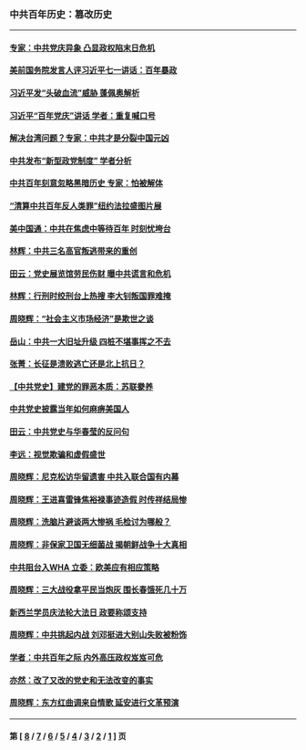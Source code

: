 ### 中共百年历史：篡改历史
---
#### [专家：中共党庆异象 凸显政权陷末日危机](../../pages/nf1176115/n13067084.md?08010430) 
#### [美前国务院发言人评习近平七一讲话：百年暴政](../../pages/nf1176115/n13066986.md?08010430) 
#### [习近平发“头破血流”威胁 蓬佩奥解析](../../pages/nf1176115/n13063604.md?08010430) 
#### [习近平“百年党庆”讲话 学者：重复喊口号](../../pages/nf1176115/n13061411.md?08010430) 
#### [解决台湾问题？专家：中共才是分裂中国元凶](../../pages/nf1176115/n13060811.md?08010430) 
#### [中共发布“新型政党制度” 学者分析](../../pages/nf1176115/n13056354.md?08010430) 
#### [中共百年刻意忽略黑暗历史 专家：怕被解体](../../pages/nf1176115/n13056056.md?08010430) 
#### [“清算中共百年反人类罪”纽约法拉盛图片展](../../pages/nf1176115/n13052220.md?08010430) 
#### [美中国通：中共在焦虑中等待百年 时刻忧垮台](../../pages/nf1176115/n13048820.md?08010430) 
#### [林辉：中共三名高官叛逃带来的重创](../../pages/nf1176115/n13035206.md?08010430) 
#### [田云：党史展览馆劳民伤财 曝中共谎言和危机](../../pages/nf1176115/n13033900.md?08010430) 
#### [林辉：行刑时绞刑台上热搜 李大钊叛国罪难掩](../../pages/nf1176115/n13031965.md?08010430) 
#### [周晓辉：“社会主义市场经济”是欺世之谈](../../pages/nf1176115/n13024090.md?08010430) 
#### [岳山：中共一大旧址升级 四桩不堪事挥之不去](../../pages/nf1176115/n13021697.md?08010430) 
#### [张菁：长征是溃败逃亡还是北上抗日？](../../pages/nf1176115/n13020585.md?08010430) 
#### [【中共党史】建党的罪恶本质：苏联豢养](../../pages/nf1176115/n13011888.md?08010430) 
#### [中共党史披露当年如何麻痹美国人](../../pages/nf1176115/n12966400.md?08010430) 
#### [田云：中共党史与华春莹的反问句](../../pages/nf1176115/n12765178.md?08010430) 
#### [李远：视觉欺骗和虚假盛世](../../pages/nf1176115/n12993376.md?08010430) 
#### [周晓辉：尼克松访华留遗害 中共入联合国有内幕](../../pages/nf1176115/n12991422.md?08010430) 
#### [周晓辉：王进喜雷锋焦裕禄事迹造假 时传祥结局惨](../../pages/nf1176115/n12985497.md?08010430) 
#### [周晓辉：洗脑片避谈两大惨祸 毛检讨为哪般？](../../pages/nf1176115/n12971285.md?08010430) 
#### [周晓辉：非保家卫国无细菌战 揭朝鲜战争十大真相](../../pages/nf1176115/n12954161.md?08010430) 
#### [中共阻台入WHA 立委：欧美应有相应策略](../../pages/nf1176115/n12939343.md?08010430) 
#### [周晓辉：三大战役拿平民当炮灰 围长春饿死几十万](../../pages/nf1176115/n12934921.md?08010430) 
#### [新西兰学员庆法轮大法日 政要称颂支持](../../pages/nf1176115/n12932715.md?08010430) 
#### [周晓辉：中共挑起内战 刘邓挺进大别山失败被粉饰](../../pages/nf1176115/n12929004.md?08010430) 
#### [学者：中共百年之际 内外高压政权岌岌可危](../../pages/nf1176115/n12925426.md?08010430) 
#### [亦然：改了又改的党史和无法改变的事实](../../pages/nf1176115/n12919443.md?08010430) 
#### [周晓辉：东方红曲调来自情歌 延安进行文革预演](../../pages/nf1176115/n12914429.md?08010430) 

---
#### 第 [ [8](./8.md?08010430) / [7](./7.md?08010430) / [6](./6.md?08010430) / [5](./5.md?08010430) / [4](./4.md?08010430) / [3](./3.md?08010430) / [2](./2.md?08010430) / [1](./1.md?08010430) ] 页
